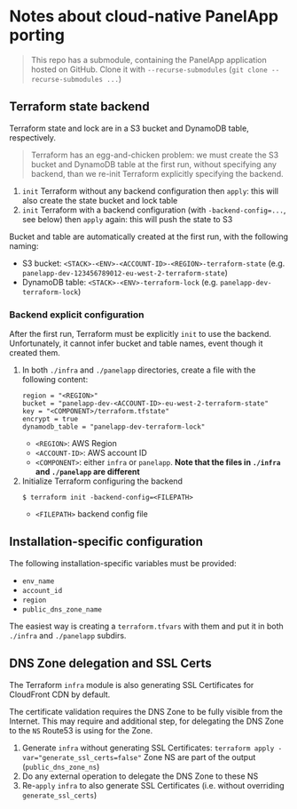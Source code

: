 # Notes about cloud-native PanelApp porting

> This repo has a submodule, containing the PanelApp application hosted on GitHub.
> Clone it with `--recurse-submodules` (`git clone --recurse-submodules ...`)

## Terraform state backend

Terraform state and lock are in a S3 bucket and DynamoDB table, respectively.

> Terraform has an egg-and-chicken problem: we must create the S3 bucket and DynamoDB table at the first run,
> without specifying any backend, than we re-init Terraform explicitly specifying the backend.

1. `init` Terraform without any backend configuration then `apply`: this will also create the state bucket and lock table
2. `init` Terraform with a backend configuration (with `-backend-config=...`, see below) then `apply` again: this will push the state to S3

Bucket and table are automatically created at the first run, with the following naming:

* S3 bucket: `<STACK>-<ENV>-<ACCOUNT-ID>-<REGION>-terraform-state` (e.g. `panelapp-dev-123456789012-eu-west-2-terraform-state`)
* DynamoDB table: `<STACK>-<ENV>-terraform-lock` (e.g. `panelapp-dev-terraform-lock`)

### Backend explicit configuration

After the first run, Terraform must be explicitly `init` to use the backend.
Unfortunately, it cannot infer bucket and table names, event though it created them.

1. In both `./infra` and `./panelapp` directories, create a file with the following content:
    ```
    region = "<REGION>"
    bucket = "panelapp-dev-<ACCOUNT-ID>-eu-west-2-terraform-state"
    key = "<COMPONENT>/terraform.tfstate"
    encrypt = true
    dynamodb_table = "panelapp-dev-terraform-lock"
    ```
    * `<REGION>`: AWS Region
    * `<ACCOUNT-ID>`: AWS account ID
    * `<COMPONENT>`: either `infra` or `panelapp`. **Note that the files in `./infra` and `./panelapp` are different**
2. Initialize Terraform configuring the backend
    ```
    $ terraform init -backend-config=<FILEPATH>
    ```
    * `<FILEPATH>` backend config file


## Installation-specific configuration

The following installation-specific variables must be provided:

* `env_name`
* `account_id`
* `region`
* `public_dns_zone_name`

The easiest way is creating a `terraform.tfvars` with them and put it in both `./infra` and `./panelapp` subdirs.

## DNS Zone delegation and SSL Certs

The Terraform `infra` module is also generating SSL Certificates for CloudFront CDN by default.

The certificate validation requires the DNS Zone to be fully visible from the Internet. 
This may require and additional step, for delegating the DNS Zone to the `NS` Route53 is using for the Zone.

1. Generate `infra` without generating SSL Certificates: `terraform apply -var="generate_ssl_certs=false"`
    Zone NS are part of the output (`public_dns_zone_ns`)
2. Do any external operation to delegate the DNS Zone to these NS
3. Re-`apply` `infra` to also generate SSL Certificates (i.e. without overriding `generate_ssl_certs`)
